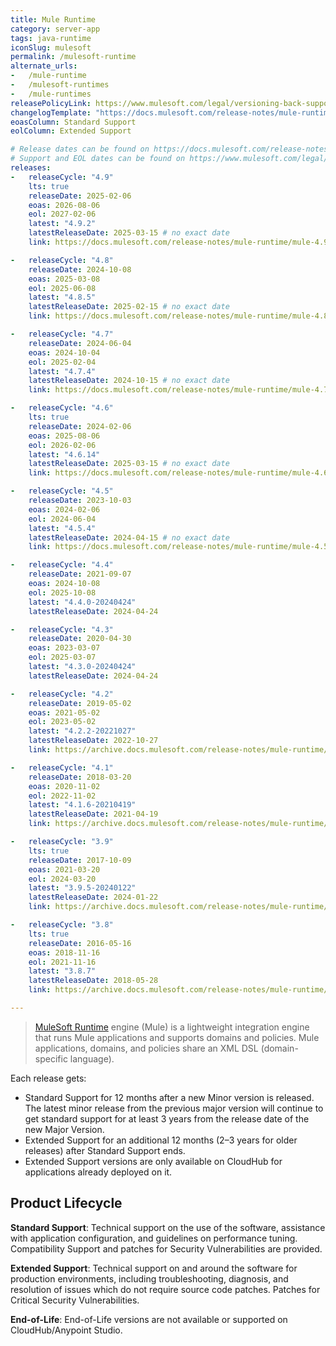 ```yaml
---
title: Mule Runtime
category: server-app
tags: java-runtime
iconSlug: mulesoft
permalink: /mulesoft-runtime
alternate_urls:
-   /mule-runtime
-   /mulesoft-runtimes
-   /mule-runtimes
releasePolicyLink: https://www.mulesoft.com/legal/versioning-back-support-policy#mule-runtimes
changelogTemplate: "https://docs.mulesoft.com/release-notes/mule-runtime/mule-{{'__LATEST__'|split:'-'|first}}-release-notes"
eoasColumn: Standard Support
eolColumn: Extended Support

# Release dates can be found on https://docs.mulesoft.com/release-notes/mule-runtime/mule-esb.
# Support and EOL dates can be found on https://www.mulesoft.com/legal/versioning-back-support-policy#mule-runtimes.
releases:
-   releaseCycle: "4.9"
    lts: true
    releaseDate: 2025-02-06
    eoas: 2026-08-06
    eol: 2027-02-06
    latest: "4.9.2"
    latestReleaseDate: 2025-03-15 # no exact date
    link: https://docs.mulesoft.com/release-notes/mule-runtime/mule-4.9.0-release-notes

-   releaseCycle: "4.8"
    releaseDate: 2024-10-08
    eoas: 2025-03-08
    eol: 2025-06-08
    latest: "4.8.5"
    latestReleaseDate: 2025-02-15 # no exact date
    link: https://docs.mulesoft.com/release-notes/mule-runtime/mule-4.8.0-release-notes

-   releaseCycle: "4.7"
    releaseDate: 2024-06-04
    eoas: 2024-10-04
    eol: 2025-02-04
    latest: "4.7.4"
    latestReleaseDate: 2024-10-15 # no exact date
    link: https://docs.mulesoft.com/release-notes/mule-runtime/mule-4.7.0-release-notes

-   releaseCycle: "4.6"
    lts: true
    releaseDate: 2024-02-06
    eoas: 2025-08-06
    eol: 2026-02-06
    latest: "4.6.14"
    latestReleaseDate: 2025-03-15 # no exact date
    link: https://docs.mulesoft.com/release-notes/mule-runtime/mule-4.6.0-release-notes

-   releaseCycle: "4.5"
    releaseDate: 2023-10-03
    eoas: 2024-02-06
    eol: 2024-06-04
    latest: "4.5.4"
    latestReleaseDate: 2024-04-15 # no exact date
    link: https://docs.mulesoft.com/release-notes/mule-runtime/mule-4.5.0-release-notes

-   releaseCycle: "4.4"
    releaseDate: 2021-09-07
    eoas: 2024-10-08
    eol: 2025-10-08
    latest: "4.4.0-20240424"
    latestReleaseDate: 2024-04-24

-   releaseCycle: "4.3"
    releaseDate: 2020-04-30
    eoas: 2023-03-07
    eol: 2025-03-07
    latest: "4.3.0-20240424"
    latestReleaseDate: 2024-04-24

-   releaseCycle: "4.2"
    releaseDate: 2019-05-02
    eoas: 2021-05-02
    eol: 2023-05-02
    latest: "4.2.2-20221027"
    latestReleaseDate: 2022-10-27
    link: https://archive.docs.mulesoft.com/release-notes/mule-runtime/mule-4.2.2-release-notes

-   releaseCycle: "4.1"
    releaseDate: 2018-03-20
    eoas: 2020-11-02
    eol: 2022-11-02
    latest: "4.1.6-20210419"
    latestReleaseDate: 2021-04-19
    link: https://archive.docs.mulesoft.com/release-notes/mule-runtime/mule-4.1.6-release-notes

-   releaseCycle: "3.9"
    lts: true
    releaseDate: 2017-10-09
    eoas: 2021-03-20
    eol: 2024-03-20
    latest: "3.9.5-20240122"
    latestReleaseDate: 2024-01-22
    link: https://archive.docs.mulesoft.com/release-notes/mule-runtime/mule-3.9.5-release-notes

-   releaseCycle: "3.8"
    lts: true
    releaseDate: 2016-05-16
    eoas: 2018-11-16
    eol: 2021-11-16
    latest: "3.8.7"
    latestReleaseDate: 2018-05-28
    link: https://archive.docs.mulesoft.com/release-notes/mule-runtime/mule-3.8.7-release-notes

---
```


> [MuleSoft Runtime](https://docs.mulesoft.com/mule-runtime/latest/) engine (Mule) is a lightweight
> integration engine that runs Mule applications and supports domains and policies. Mule
> applications, domains, and policies share an XML DSL (domain-specific language).

Each release gets:

- Standard Support for 12 months after a new Minor version is released. The latest minor release
  from the previous major version will continue to get standard support for at least 3 years from
  the release date of the new Major Version.
- Extended Support for an additional 12 months (2–3 years for older releases) after Standard
  Support ends.
- Extended Support versions are only available on CloudHub for applications already deployed on it.

## Product Lifecycle

**Standard Support**: Technical support on the use of the software, assistance with application
configuration, and guidelines on performance tuning. Compatibility Support and patches for
Security Vulnerabilities are provided.

**Extended Support**: Technical support on and around the software for production environments,
including troubleshooting, diagnosis, and resolution of issues which do not require source code
patches. Patches for Critical Security Vulnerabilities.

**End-of-Life**: End-of-Life versions are not available or supported on CloudHub/Anypoint Studio.
